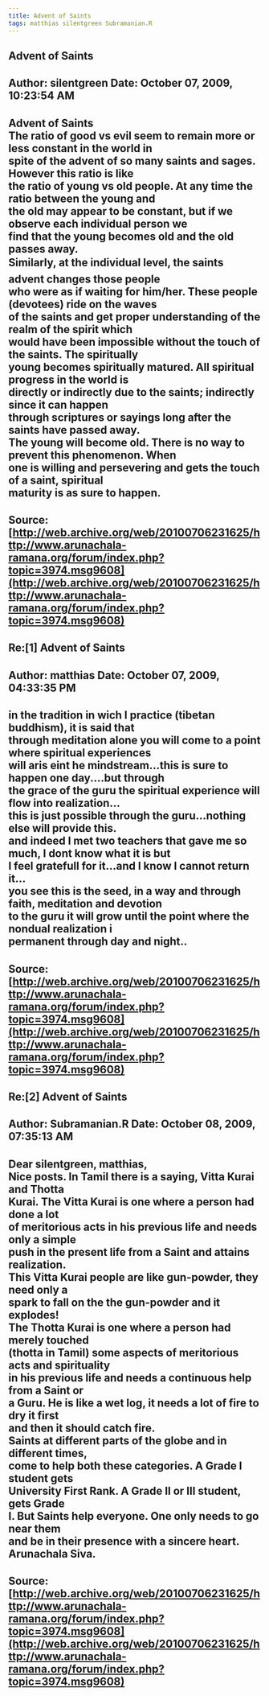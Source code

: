 ```yaml
--- 
title: Advent of Saints   
tags: matthias silentgreen Subramanian.R  
---  
```

## Advent of Saints  
Author: silentgreen         Date: October 07, 2009, 10:23:54 AM  
---  
**Advent of Saints**   
The ratio of good vs evil seem to remain more or less constant in the world in  
spite of the advent of so many saints and sages. However this ratio is like  
the ratio of young vs old people. At any time the ratio between the young and  
the old may appear to be constant, but if we observe each individual person we  
find that the young becomes old and the old passes away.   
Similarly, at the individual level, the saints advent changes those people  
who were as if waiting for him/her. These people (devotees) ride on the waves  
of the saints and get proper understanding of the realm of the spirit which  
would have been impossible without the touch of the saints. The spiritually  
young becomes spiritually matured. All spiritual progress in the world is  
directly or indirectly due to the saints; indirectly since it can happen  
through scriptures or sayings long after the saints have passed away.   
The young will become old. There is no way to prevent this phenomenon. When  
one is willing and persevering and gets the touch of a saint, spiritual  
maturity is as sure to happen.
 ---  
Source:[http://web.archive.org/web/20100706231625/http://www.arunachala-ramana.org/forum/index.php?topic=3974.msg9608](http://web.archive.org/web/20100706231625/http://www.arunachala-ramana.org/forum/index.php?topic=3974.msg9608)   
---  

## Re:[1] Advent of Saints  
Author: matthias            Date: October 07, 2009, 04:33:35 PM  
---  
in the tradition in wich I practice (tibetan buddhism), it is said that  
through meditation alone you will come to a point where spiritual experiences  
will aris eint he mindstream...this is sure to happen one day....but through  
the grace of the guru the spiritual experience will flow into realization...   
this is just possible through the guru...nothing else will provide this.   
and indeed I met two teachers that gave me so much, I dont know what it is but  
I feel gratefull for it...and I know I cannot return it...   
you see this is the seed, in a way and through faith, meditation and devotion  
to the guru it will grow until the point where the nondual realization i  
permanent through day and night..
 ---  
Source:[http://web.archive.org/web/20100706231625/http://www.arunachala-ramana.org/forum/index.php?topic=3974.msg9608](http://web.archive.org/web/20100706231625/http://www.arunachala-ramana.org/forum/index.php?topic=3974.msg9608)   
---  

## Re:[2] Advent of Saints  
Author: Subramanian.R       Date: October 08, 2009, 07:35:13 AM  
---  
Dear silentgreen, matthias,   
Nice posts. In Tamil there is a saying, Vitta Kurai and Thotta   
Kurai. The Vitta Kurai is one where a person had done a lot   
of meritorious acts in his previous life and needs only a simple   
push in the present life from a Saint and attains realization.   
This Vitta Kurai people are like gun-powder, they need only a   
spark to fall on the the gun-powder and it explodes!   
The Thotta Kurai is one where a person had merely touched   
(thotta in Tamil) some aspects of meritorious acts and spirituality   
in his previous life and needs a continuous help from a Saint or   
a Guru. He is like a wet log, it needs a lot of fire to dry it first   
and then it should catch fire.   
Saints at different parts of the globe and in different times,   
come to help both these categories. A Grade I student gets   
University First Rank. A Grade II or III student, gets Grade   
I. But Saints help everyone. One only needs to go near them   
and be in their presence with a sincere heart.   
Arunachala Siva.
 ---  
Source:[http://web.archive.org/web/20100706231625/http://www.arunachala-ramana.org/forum/index.php?topic=3974.msg9608](http://web.archive.org/web/20100706231625/http://www.arunachala-ramana.org/forum/index.php?topic=3974.msg9608)   
---  

